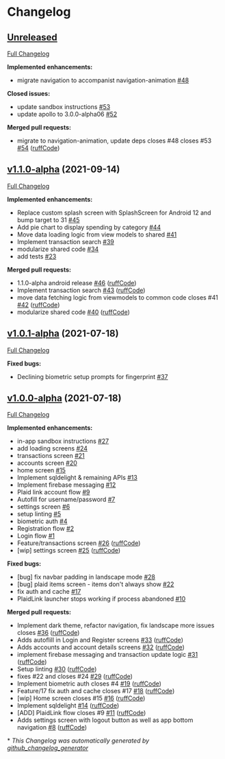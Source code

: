 # Changelog

## [Unreleased](https://github.com/ruffcode/yaba-kmm/tree/HEAD)

[Full Changelog](https://github.com/ruffcode/yaba-kmm/compare/v1.1.0-alpha...HEAD)

**Implemented enhancements:**

- migrate navigation to accompanist navigation-animation [\#48](https://github.com/ruffCode/yaba-kmm/issues/48)

**Closed issues:**

- update sandbox instructions [\#53](https://github.com/ruffCode/yaba-kmm/issues/53)
- update apollo to 3.0.0-alpha06 [\#52](https://github.com/ruffCode/yaba-kmm/issues/52)

**Merged pull requests:**

- migrate to navigation-animation, update deps closes \#48 closes \#53 [\#54](https://github.com/ruffCode/yaba-kmm/pull/54) ([ruffCode](https://github.com/ruffCode))

## [v1.1.0-alpha](https://github.com/ruffcode/yaba-kmm/tree/v1.1.0-alpha) (2021-09-14)

[Full Changelog](https://github.com/ruffcode/yaba-kmm/compare/v1.0.1-alpha...v1.1.0-alpha)

**Implemented enhancements:**

- Replace custom splash screen with SplashScreen for Android 12 and bump target to 31 [\#45](https://github.com/ruffCode/yaba-kmm/issues/45)
- Add pie chart to display spending by category [\#44](https://github.com/ruffCode/yaba-kmm/issues/44)
- Move data loading logic from view models to shared [\#41](https://github.com/ruffCode/yaba-kmm/issues/41)
- Implement transaction search [\#39](https://github.com/ruffCode/yaba-kmm/issues/39)
- modularize shared code [\#34](https://github.com/ruffCode/yaba-kmm/issues/34)
- add tests [\#23](https://github.com/ruffCode/yaba-kmm/issues/23)

**Merged pull requests:**

- 1.1.0-alpha android release [\#46](https://github.com/ruffCode/yaba-kmm/pull/46) ([ruffCode](https://github.com/ruffCode))
- Implement transaction search [\#43](https://github.com/ruffCode/yaba-kmm/pull/43) ([ruffCode](https://github.com/ruffCode))
- move data fetching logic from viewmodels to common code closes \#41 [\#42](https://github.com/ruffCode/yaba-kmm/pull/42) ([ruffCode](https://github.com/ruffCode))
- modularize shared code [\#40](https://github.com/ruffCode/yaba-kmm/pull/40) ([ruffCode](https://github.com/ruffCode))

## [v1.0.1-alpha](https://github.com/ruffcode/yaba-kmm/tree/v1.0.1-alpha) (2021-07-18)

[Full Changelog](https://github.com/ruffcode/yaba-kmm/compare/v1.0.0-alpha...v1.0.1-alpha)

**Fixed bugs:**

- Declining biometric setup prompts for fingerprint [\#37](https://github.com/ruffCode/yaba-kmm/issues/37)

## [v1.0.0-alpha](https://github.com/ruffcode/yaba-kmm/tree/v1.0.0-alpha) (2021-07-18)

[Full Changelog](https://github.com/ruffcode/yaba-kmm/compare/3252bdea4e7d1ed0ca02f2c12ca5d9c59de230b5...v1.0.0-alpha)

**Implemented enhancements:**

- in-app sandbox instructions [\#27](https://github.com/ruffCode/yaba-kmm/issues/27)
- add loading screens [\#24](https://github.com/ruffCode/yaba-kmm/issues/24)
- transactions screen [\#21](https://github.com/ruffCode/yaba-kmm/issues/21)
- accounts screen [\#20](https://github.com/ruffCode/yaba-kmm/issues/20)
- home screen [\#15](https://github.com/ruffCode/yaba-kmm/issues/15)
- Implement sqldelight & remaining APIs [\#13](https://github.com/ruffCode/yaba-kmm/issues/13)
- Implement firebase messaging [\#12](https://github.com/ruffCode/yaba-kmm/issues/12)
- Plaid link account flow [\#9](https://github.com/ruffCode/yaba-kmm/issues/9)
- Autofill for username/password [\#7](https://github.com/ruffCode/yaba-kmm/issues/7)
- settings screen [\#6](https://github.com/ruffCode/yaba-kmm/issues/6)
- setup linting [\#5](https://github.com/ruffCode/yaba-kmm/issues/5)
- biometric auth [\#4](https://github.com/ruffCode/yaba-kmm/issues/4)
- Registration flow [\#2](https://github.com/ruffCode/yaba-kmm/issues/2)
- Login flow [\#1](https://github.com/ruffCode/yaba-kmm/issues/1)
- Feature/transactions screen [\#26](https://github.com/ruffCode/yaba-kmm/pull/26) ([ruffCode](https://github.com/ruffCode))
- \[wip\] settings screen [\#25](https://github.com/ruffCode/yaba-kmm/pull/25) ([ruffCode](https://github.com/ruffCode))

**Fixed bugs:**

- \[bug\] fix navbar padding in landscape mode [\#28](https://github.com/ruffCode/yaba-kmm/issues/28)
- \[bug\] plaid items screen - items don't always show [\#22](https://github.com/ruffCode/yaba-kmm/issues/22)
- fix auth and cache [\#17](https://github.com/ruffCode/yaba-kmm/issues/17)
- PlaidLink launcher stops working if process abandoned [\#10](https://github.com/ruffCode/yaba-kmm/issues/10)

**Merged pull requests:**

- Implement dark theme, refactor navigation, fix landscape more issues closes [\#36](https://github.com/ruffCode/yaba-kmm/pull/36) ([ruffCode](https://github.com/ruffCode))
- Adds autoflill in Login and Register screens [\#33](https://github.com/ruffCode/yaba-kmm/pull/33) ([ruffCode](https://github.com/ruffCode))
- Adds accounts and account details screens [\#32](https://github.com/ruffCode/yaba-kmm/pull/32) ([ruffCode](https://github.com/ruffCode))
- implement firebase messaging and transaction update logic [\#31](https://github.com/ruffCode/yaba-kmm/pull/31) ([ruffCode](https://github.com/ruffCode))
- Setup linting [\#30](https://github.com/ruffCode/yaba-kmm/pull/30) ([ruffCode](https://github.com/ruffCode))
- fixes \#22 and closes \#24 [\#29](https://github.com/ruffCode/yaba-kmm/pull/29) ([ruffCode](https://github.com/ruffCode))
- Implement biometric auth closes \#4 [\#19](https://github.com/ruffCode/yaba-kmm/pull/19) ([ruffCode](https://github.com/ruffCode))
- Feature/17 fix auth and cache closes \#17 [\#18](https://github.com/ruffCode/yaba-kmm/pull/18) ([ruffCode](https://github.com/ruffCode))
- \[wip\] Home screen closes \#15 [\#16](https://github.com/ruffCode/yaba-kmm/pull/16) ([ruffCode](https://github.com/ruffCode))
- Implement sqldelight  [\#14](https://github.com/ruffCode/yaba-kmm/pull/14) ([ruffCode](https://github.com/ruffCode))
- \[ADD\]  PlaidLink flow closes \#9 [\#11](https://github.com/ruffCode/yaba-kmm/pull/11) ([ruffCode](https://github.com/ruffCode))
- Adds settings screen with logout button as well as app bottom navigation [\#8](https://github.com/ruffCode/yaba-kmm/pull/8) ([ruffCode](https://github.com/ruffCode))



\* *This Changelog was automatically generated by [github_changelog_generator](https://github.com/github-changelog-generator/github-changelog-generator)*
